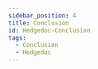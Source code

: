 ```yaml
---
sidebar_position: 4
title: Conclusion
id: Hedgedoc-Conclusion
tags:
  - Conclusion
  - Hedgedoc
---
```

